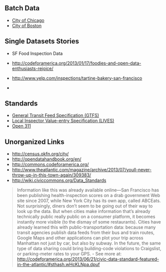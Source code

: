## Batch Data
- [City of Chicago](https://data.chicago.gov/)
- [City of Boston](https://data.cityofboston.gov/)

## Single Datasets Stories
- SF Food Inspection Data
 - http://codeforamerica.org/2013/01/17/foodies-and-open-data-enthusiasts-rejoice/
 - http://www.yelp.com/inspections/tartine-bakery-san-francisco

- 

## Standards
- [General Transit Feed Specification (GTFS)](https://developers.google.com/transit/gtfs/)
- [Local Inspector Value-entry Specification (LIVES)](http://www.yelp.com/healthscores)
- [Open 311](http://open311.org/)

## Unorganized Links
- http://census.okfn.org/city/
- http://opendatahandbook.org/en/
- http://commons.codeforamerica.org/
- http://www.theatlantic.com/magazine/archive/2013/07/youll-never-throw-up-in-this-town-again/309383/
- http://wiki.civiccommons.org/Data_Standards

> Information like this was already available online—San Francisco has been publishing health-inspection scores on a drab government Web site since 2007, while New York City has its own app, called ABCEats. Not surprisingly, diners don’t seem to be going out of their way to look up the data. But when cities make information that’s already technically public really public on a consumer platform, it becomes instantly more visible (to the dismay of some restaurants). Cities have already learned this with public-transportation data: because many transit agencies publish data feeds from their bus and train routes, Google Maps and other applications can plot your trip across Manhattan not just by car, but also by subway. In the future, the same type of data sharing could bring building-code violations to Craigslist, or parking-meter rates to your GPS. - See more at: http://codeforamerica.org/2013/06/21/civic-data-standard-featured-in-the-atlantic/#sthash.wHcKLNpa.dpuf
